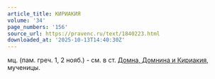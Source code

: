 ```yaml
---
article_title: КИРИАКИЯ
volume: '34'
page_numbers: '156'
source_url: https://pravenc.ru/text/1840223.html
downloaded_at: '2025-10-13T14:40:30Z'
---
```


мц. (пам. греч. 1, 2 нояб.) - см. в ст. [Домна, Домнина и Кириакия](<https://pravenc.ru/text/Домна  Домнина и Кириакия.html>), мученицы.
